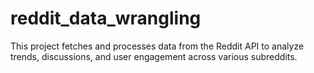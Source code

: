 # reddit_data_wrangling
This project fetches and processes data from the Reddit API to analyze trends, discussions, and user engagement across various subreddits.
